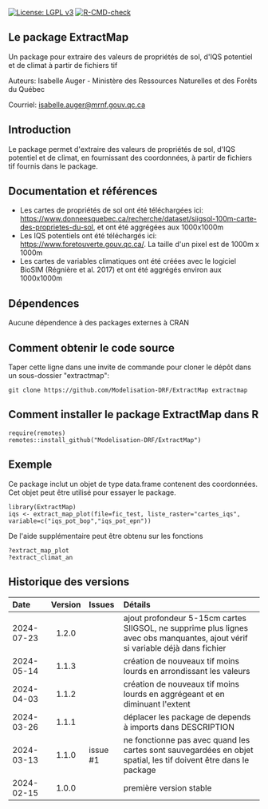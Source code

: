 [![License: LGPL v3](https://img.shields.io/badge/License-LGPL%20v3-blue.svg)](https://www.gnu.org/licenses/lgpl-3.0) [![R-CMD-check](https://github.com/Modelisation-DRF/RNatura2014/actions/workflows/R-CMD-check.yaml/badge.svg)](https://github.com/Modelisation-DRF/RNatura2014/actions/workflows/R-CMD-check.yaml)

## Le package ExtractMap

Un package pour extraire des valeurs de propriétés de sol, d'IQS potentiel et de climat à partir de fichiers tif

Auteurs: Isabelle Auger - Ministère des Ressources Naturelles et des Forêts du Québec

Courriel: isabelle.auger@mrnf.gouv.qc.ca

## Introduction
Le package permet d'extraire des valeurs de propriétés de sol, d'IQS potentiel et de climat, en fournissant des coordonnées, à partir de fichiers tif fournis dans le package.

## Documentation et références
- Les cartes de propriétés de sol ont été téléchargées ici: https://www.donneesquebec.ca/recherche/dataset/siigsol-100m-carte-des-proprietes-du-sol, et ont été aggrégées aux 1000x1000m
- Les IQS potentiels ont été téléchargés ici: https://www.foretouverte.gouv.qc.ca/. La taille d'un pixel est de 1000m x 1000m
- Les cartes de variables climatiques ont été créées avec le logiciel BioSIM (Régnière et al. 2017) et ont été aggrégés environ aux 1000x1000m

## Dépendences
Aucune dépendence à des packages externes à CRAN

## Comment obtenir le code source
Taper cette ligne dans une invite de commande pour cloner le dépôt dans un sous-dossier "extractmap":

```{r eval=FALSE, echo=FALSE, message=FALSE, warning=FALSE}
git clone https://github.com/Modelisation-DRF/ExtractMap extractmap
```

## Comment installer le package ExtractMap dans R

```{r eval=FALSE, echo=FALSE, message=FALSE, warning=FALSE}
require(remotes)
remotes::install_github("Modelisation-DRF/ExtractMap")
```
## Exemple

Ce package inclut un objet de type data.frame contenent des coordonnées. Cet objet peut être utilisé pour essayer le package.

```{r eval=FALSE, echo=FALSE, message=FALSE, warning=FALSE}
library(ExtractMap)
iqs <- extract_map_plot(file=fic_test, liste_raster="cartes_iqs", variable=c("iqs_pot_bop","iqs_pot_epn"))
```
De l'aide supplémentaire peut être obtenu sur les fonctions
```{r eval=FALSE, echo=FALSE, message=FALSE, warning=FALSE}
?extract_map_plot
?extract_climat_an
```

## Historique des versions

| Date |  Version  | Issues |      Détails     |
|:-----|:---------:|:-------|:-----------------|
| 2024-07-23 | 1.2.0 |  | ajout profondeur 5-15cm cartes SIIGSOL, ne supprime plus lignes avec obs manquantes, ajout vérif si variable déjà dans fichier  |
| 2024-05-14 | 1.1.3 |  | création de nouveaux tif moins lourds en arrondissant les valeurs |
| 2024-04-03 | 1.1.2 |  | création de nouveaux tif moins lourds en aggrégeant et en diminuant l'extent |
| 2024-03-26 | 1.1.1 |  | déplacer les package de depends à imports dans DESCRIPTION |
| 2024-03-13 | 1.1.0 | issue #1  | ne fonctionne pas avec quand les cartes sont sauvegardées en objet spatial, les tif doivent être dans le package |
| 2024-02-15 | 1.0.0 | | première version stable |
